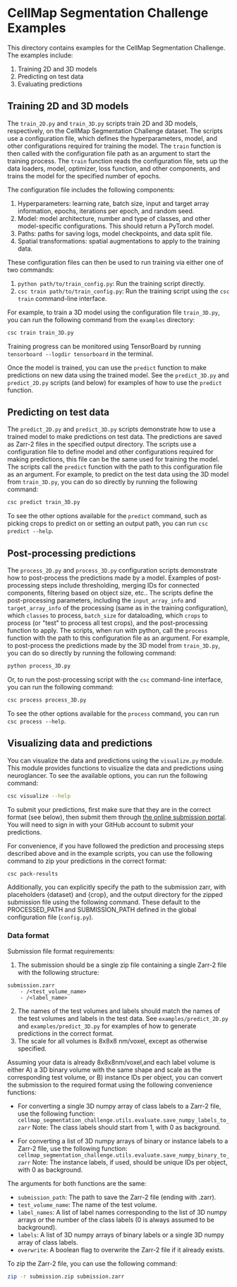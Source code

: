 # CellMap Segmentation Challenge Examples

This directory contains examples for the CellMap Segmentation Challenge. The examples include:
1. Training 2D and 3D models
2. Predicting on test data
3. Evaluating predictions

## Training 2D and 3D models
The `train_2D.py` and `train_3D.py` scripts train 2D and 3D models, respectively, on the CellMap Segmentation Challenge dataset. The scripts use a configuration file, which defines the hyperparameters, model, and other configurations required for training the model. The `train` function is then called with the configuration file path as an argument to start the training process. The `train` function reads the configuration file, sets up the data loaders, model, optimizer, loss function, and other components, and trains the model for the specified number of epochs.

The configuration file includes the following components:
1. Hyperparameters: learning rate, batch size, input and target array information, epochs, iterations per epoch, and random seed.
2. Model: model architecture, number and type of classes, and other model-specific configurations. This should return a PyTorch model.
3. Paths: paths for saving logs, model checkpoints, and data split file.
4. Spatial transformations: spatial augmentations to apply to the training data.

These configuration files can then be used to run training via either one of two commands:
1. `python path/to/train_config.py`: Run the training script directly.
2. `csc train path/to/train_config.py`: Run the training script using the `csc train` command-line interface.

For example, to train a 3D model using the configuration file `train_3D.py`, you can run the following command from the `examples` directory:

```bash
csc train train_3D.py
```

Training progress can be monitored using TensorBoard by running `tensorboard --logdir tensorboard` in the terminal.

Once the model is trained, you can use the `predict` function to make predictions on new data using the trained model. See the `predict_3D.py` and `predict_2D.py` scripts (and below) for examples of how to use the `predict` function.

## Predicting on test data
The `predict_2D.py` and `predict_3D.py` scripts demonstrate how to use a trained model to make predictions on test data. The predictions are saved as Zarr-2 files in the specified output directory. The scripts use a configuration file to define model and other configurations required for making predictions, this file can be the same used for training the model. The scripts call the `predict` function with the path to this configuration file as an argument. For example, to predict on the test data using the 3D model from `train_3D.py`, you can do so directly by running the following command:

```bash
csc predict train_3D.py
```

To see the other options available for the `predict` command, such as picking crops to predict on or setting an output path, you can run `csc predict --help`.

## Post-processing predictions
The `process_2D.py` and `process_3D.py` configuration scripts demonstrate how to post-process the predictions made by a model. Examples of post-processing steps include thresholding, merging IDs for connected components, filtering based on object size, etc.. The scripts define the post-processing parameters, including the `input_array_info` and `target_array_info` of the processing (same as in the training configuration), which `classes` to process, `batch_size` for dataloading, which `crops` to process (or "test" to process all test crops), and the post-processing function to apply. The scripts, when run with python, call the `process` function with the path to this configuration file as an argument. For example, to post-process the predictions made by the 3D model from `train_3D.py`, you can do so directly by running the following command:

```bash
python process_3D.py
```

Or, to run the post-processing script with the `csc` command-line interface, you can run the following command:

```bash
csc process process_3D.py
```

To see the other options available for the `process` command, you can run `csc process --help`.

## Visualizing data and predictions

You can visualize the data and predictions using the `visualize.py` module. This module provides functions to visualize the data and predictions using neuroglancer. To see the available options, you can run the following command:

```bash
csc visualize --help
```
To submit your predictions, first make sure that they are in the correct format (see below), then submit them through [the online submission portal](https://staging.cellmapchallenge.2i2c.cloud/upload). You will need to sign in with your GitHub account to submit your predictions.

For convenience, if you have followed the prediction and processing steps described above and in the example scripts, you can use the following command to zip your predictions in the correct format:

```bash
csc pack-results
```
Additionally, you can explicitly specify the path to the submission zarr, with placeholders {dataset} and {crop}, and the output directory for the zipped submission file using the following command. These default to the PROCESSED_PATH and SUBMISSION_PATH defined in the global configuration file (`config.py`).


### Data format

Submission file format requirements:
1. The submission should be a single zip file containing a single Zarr-2 file with the following structure:
```
submission.zarr
    - /<test_volume_name>
    - /<label_name>
```
2. The names of the test volumes and labels should match the names of the test volumes and labels in the test data. See `examples/predict_2D.py` and `examples/predict_3D.py` for examples of how to generate predictions in the correct format.
3. The scale for all volumes is 8x8x8 nm/voxel, except as otherwise specified.

Assuming your data is already 8x8x8nm/voxel,and each label volume is either A) a 3D binary volume with the same shape and scale as the corresponding test volume, 
or B) instance IDs per object, you can convert the submission to the required format using the following convenience functions:

- For converting a single 3D numpy array of class labels to a Zarr-2 file, use the following function:
  `cellmap_segmentation_challenge.utils.evaluate.save_numpy_labels_to_zarr`
Note: The class labels should start from 1, with 0 as background.

- For converting a list of 3D numpy arrays of binary or instance labels to a Zarr-2 file, use the following function:
  `cellmap_segmentation_challenge.utils.evaluate.save_numpy_binary_to_zarr`
Note: The instance labels, if used, should be unique IDs per object, with 0 as background.

The arguments for both functions are the same:
- `submission_path`: The path to save the Zarr-2 file (ending with <filename>.zarr).
- `test_volume_name`: The name of the test volume.
- `label_names`: A list of label names corresponding to the list of 3D numpy arrays or the number of the class labels (0 is always assumed to be background).
- `labels`: A list of 3D numpy arrays of binary labels or a single 3D numpy array of class labels.
- `overwrite`: A boolean flag to overwrite the Zarr-2 file if it already exists.

To zip the Zarr-2 file, you can use the following command:    
```bash
zip -r submission.zip submission.zarr
```
